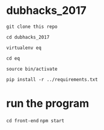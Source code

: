 # dubhacks_2017
`git clone this repo`

`cd dubhacks_2017`

`virtualenv eq`

`cd eq`

`source bin/activate`

`pip install -r ../requirements.txt`

# run the program

`cd front-end`
`npm start`

